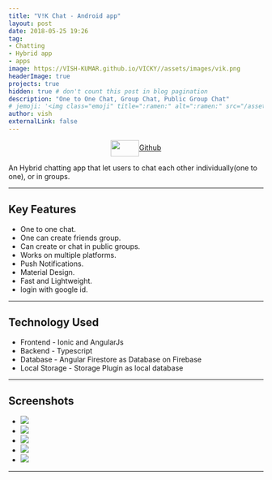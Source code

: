 ```yaml
---
title: "V!K Chat - Android app"
layout: post
date: 2018-05-25 19:26
tag: 
- Chatting
- Hybrid app
- apps
image: https://VISH-KUMAR.github.io/VICKY//assets/images/vik.png
headerImage: true
projects: true
hidden: true # don't count this post in blog pagination
description: "One to One Chat, Group Chat, Public Group Chat"
# jemoji: '<img class="emoji" title=":ramen:" alt=":ramen:" src="/assets/images/vik.png" height="20" width="30" align="absmiddle">'
author: vish
externalLink: false
---
```

<p style="text-align:center;">  
<a href="https://github.com/VISH-KUMAR/Group-Chat-App" target="_blank">
  <img width="56" height="32" border="0" align="center"  src="{{ site.baseurl }}/assets/images/gitlogo1.svg"/>Github
</a>
</p>
An Hybrid chatting app that let users to chat each other individually(one to one), or in groups. 

---

## Key Features 

- One to one chat.
- One can create friends group.
- Can create or chat in public groups.
- Works on multiple platforms.
- Push Notifications.
- Material Design.
- Fast and Lightweight.
- login with google id.

---

## Technology Used

- Frontend       - Ionic and AngularJs 
- Backend        - Typescript
- Database       - Angular Firestore as Database on Firebase
- Local Storage  - Storage Plugin as local database

---

## Screenshots

<div class="flexslider">
  <ul class="slides">
    <li>
      <img src="{{ site.baseurl }}/assets/images/chatApp/slide1.jpeg" />
    </li>
    <li>
      <img src="{{ site.baseurl }}/assets/images/chatApp/slide2.jpeg" />
    </li>
    <li>
      <img src="{{ site.baseurl }}/assets/images/chatApp/slide3.jpeg" />
    </li>
    <li>
      <img src="{{ site.baseurl }}/assets/images/chatApp/slide4.jpeg" />
    </li>
    <li>
      <img src="{{ site.baseurl }}/assets/images/chatApp/slide5.jpeg" />
    </li>
  </ul>
</div>

---
